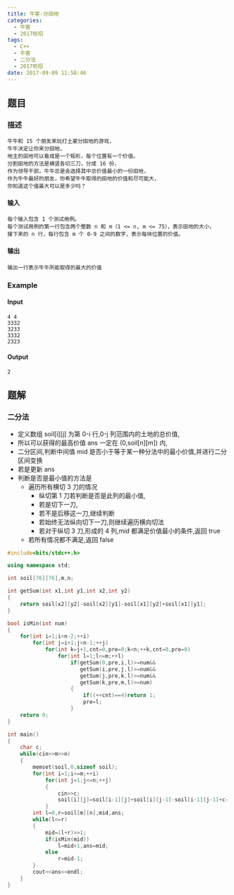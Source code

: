 ```yaml
---
title: 牛客-分田地
categories:
  - 牛客
  - 2017校招
tags:
  - C++
  - 牛客
  - 二分法
  - 2017校招
date: 2017-09-09 11:58:46
---
```

## 题目
### 描述
	牛牛和 15 个朋友来玩打土豪分田地的游戏，
	牛牛决定让你来分田地，
	地主的田地可以看成是一个矩形，每个位置有一个价值。
	分割田地的方法是横竖各切三刀，分成 16 份，
	作为领导干部，牛牛总是会选择其中总价值最小的一份田地， 
	作为牛牛最好的朋友，你希望牛牛取得的田地的价值和尽可能大，
	你知道这个值最大可以是多少吗？

#### 输入
	每个输入包含 1 个测试用例。
	每个测试用例的第一行包含两个整数 n 和 m（1 <= n, m <= 75），表示田地的大小，
	接下来的 n 行，每行包含 m 个 0-9 之间的数字，表示每块位置的价值。

#### 输出
	输出一行表示牛牛所能取得的最大的价值

### Example
#### Input
	4 4
	3332
	3233
	3332
	2323

#### Output
	2

## 题解
### 二分法
* 定义数组 soil[i][j] 为第 0-i 行,0-j 列范围内的土地的总价值,
* 所以可以获得的最高价值 ans 一定在 (0,soil[n][m]) 内,
* 二分区间,判断中间值 mid 是否小于等于某一种分法中的最小价值,并进行二分区间变换
* 若是更新 ans
* 判断是否是最小值的方法是
	* 遍历所有横切 3 刀的情况
		* 纵切第 1 刀若判断是否是此列的最小值,
		* 若是切下一刀,
		* 若不是后移这一刀,继续判断
		* 若始终无法纵向切下一刀,则继续遍历横向切法
		* 若对于纵切 3 刀,形成的 4 列,mid 都满足价值最小的条件,返回 true
	* 若所有情况都不满足,返回 false

```cpp
#include<bits/stdc++.h>

using namespace std;

int soil[76][76],m,n;

int getSum(int x1,int y1,int x2,int y2)
{
    return soil[x2][y2]-soil[x2][y1]-soil[x1][y2]+soil[x1][y1];
}

bool isMin(int num)
{
    for(int i=1;i<n-2;++i)
        for(int j=i+1;j<n-1;++j)
            for(int k=j+1,cnt=0,pre=0;k<n;++k,cnt=0,pre=0)
                for(int l=1;l<=m;++l)
                    if(getSum(0,pre,i,l)>=num&&
                       getSum(i,pre,j,l)>=num&&
                       getSum(j,pre,k,l)>=num&&
                       getSum(k,pre,m,l)>=num)
                    {
                        if((++cnt)==4)return 1;
                        pre=l;
                    }
    return 0;
}

int main()
{
    char c;
    while(cin>>m>>n)
    {
        memset(soil,0,sizeof soil);
        for(int i=1;i<=m;++i)
            for(int j=1;j<=n;++j)
            {
                cin>>c;
                soil[i][j]=soil[i-1][j]+soil[i][j-1]-soil[i-1][j-1]+c-'0';
            }
        int l=0,r=soil[m][n],mid,ans;
        while(l<=r)
        {
            mid=(l+r)>>1;
            if(isMin(mid))
                l=mid+1,ans=mid;
            else
                r=mid-1;
        }
        cout<<ans<<endl;
    }
}

```